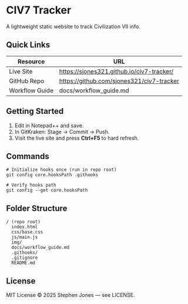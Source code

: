 # CIV7 Tracker

A lightweight static website to track Civilization VII info.

## Quick Links

| Resource | URL |
| --- | --- |
| Live Site | https://sjones321.github.io/civ7-tracker/ |
| GitHub Repo | https://github.com/sjones321/civ7-tracker |
| Workflow Guide | docs/workflow_guide.md |

## Getting Started

1. Edit in Notepad++ and save.
2. In GitKraken: Stage → Commit → Push.
3. Visit the live site and press **Ctrl+F5** to hard refresh.

## Commands

```text
# Initialize hooks once (run in repo root)
git config core.hooksPath .githooks

# Verify hooks path
git config --get core.hooksPath
```

## Folder Structure

```text
/ (repo root)
  index.html
  css/base.css
  js/main.js
  img/
  docs/workflow_guide.md
  .githooks/
  .gitignore
  README.md
```

## License

MIT License © 2025 Stephen Jones — see LICENSE.
